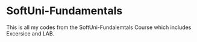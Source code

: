 # SoftUni-Fundamentals
This is all my codes from the SoftUni-Fundalemtals Course which includes Excersice and LAB.
